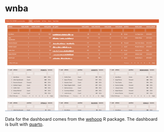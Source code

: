 # wnba

![wnba dasboard image](https://github.com/jeremy-allen/wnba/blob/6f0fd7e52e634c5764cafe30f581a26cb3d9c296/wnba-dash.png)

Data for the dashboard comes from the [wehoop](https://wehoop.sportsdataverse.org/) R package. The dashboard is built with [quarto](quarto.org).
